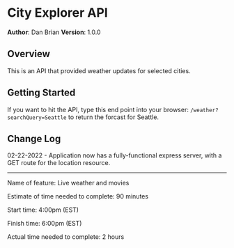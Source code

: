# City Explorer API

**Author**: Dan Brian
**Version**: 1.0.0

## Overview
This is an API that provided weather updates for selected cities.

## Getting Started
If you want to hit the API, type this end point into your browser: `/weather?searchQuery=Seattle` to return the forcast for Seattle.

## Change Log
02-22-2022 - Application now has a fully-functional express server, with a GET route for the location resource.


-------
Name of feature: Live weather and movies 

Estimate of time needed to complete: 90 minutes 

Start time: 4:00pm (EST) 

Finish time: 6:00pm (EST) 

Actual time needed to complete: 2 hours
